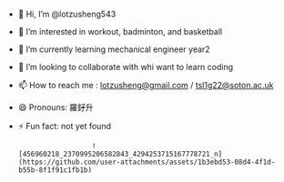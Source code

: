 - 👋 Hi, I’m @lotzusheng543
- 👀 I’m interested in workout, badminton, and basketball
- 🌱 I’m currently learning mechanical engineer year2
- 💞️ I’m looking to collaborate with whi want to learn coding
- 📫 How to reach me : lotzusheng@gmail.com / tsl1g22@soton.ac.uk
- 😄 Pronouns: 羅釨升
- ⚡ Fun fact: not yet found



                        ![456960218_2370995206582843_4294253715167778721_n](https://github.com/user-attachments/assets/1b3ebd53-08d4-4f1d-b55b-8f1f91c1fb1b)



<!---
lotzusheng543/lotzusheng543 is a ✨ special ✨ repository because its `README.md` (this file) appears on your GitHub profile.
You can click the Preview link to take a look at your changes.
--->
